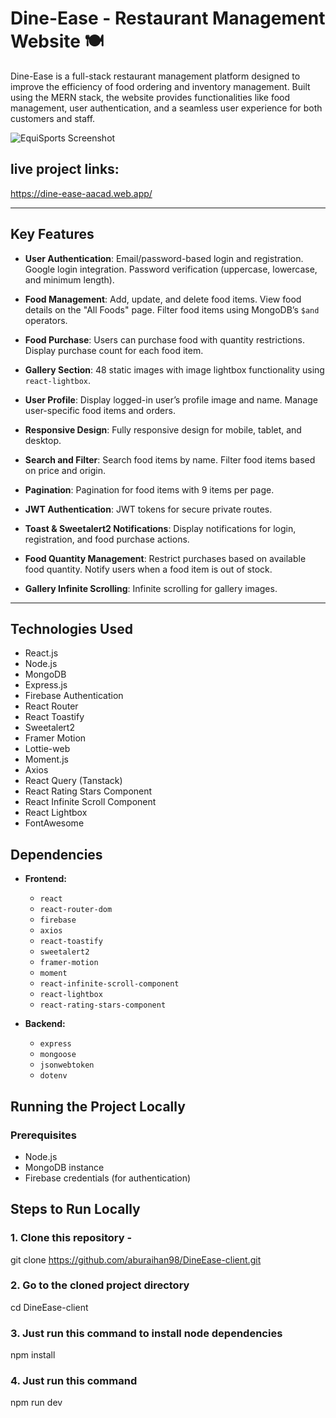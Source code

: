 # Dine-Ease - Restaurant Management Website 🍽️

Dine-Ease is a full-stack restaurant management platform designed to improve the efficiency of food ordering and inventory management. Built using the MERN stack, the website provides functionalities like food management, user authentication, and a seamless user experience for both customers and staff.

![EquiSports Screenshot](https://i.postimg.cc/CxDqmzsR/Screenshot-56.png)

## live project links:
https://dine-ease-aacad.web.app/

---

## Key Features

- **User Authentication**: Email/password-based login and registration. Google login integration. Password verification (uppercase, lowercase, and minimum length).
  
- **Food Management**: Add, update, and delete food items. View food details on the "All Foods" page. Filter food items using MongoDB’s `$and` operators.

- **Food Purchase**: Users can purchase food with quantity restrictions. Display purchase count for each food item.

- **Gallery Section**: 48 static images with image lightbox functionality using `react-lightbox`.

- **User Profile**: Display logged-in user’s profile image and name. Manage user-specific food items and orders.

- **Responsive Design**: Fully responsive design for mobile, tablet, and desktop.

- **Search and Filter**: Search food items by name. Filter food items based on price and origin.

- **Pagination**: Pagination for food items with 9 items per page.

- **JWT Authentication**: JWT tokens for secure private routes.

- **Toast & Sweetalert2 Notifications**: Display notifications for login, registration, and food purchase actions.

- **Food Quantity Management**: Restrict purchases based on available food quantity. Notify users when a food item is out of stock.

- **Gallery Infinite Scrolling**: Infinite scrolling for gallery images.

---

## Technologies Used

- React.js
- Node.js
- MongoDB
- Express.js
- Firebase Authentication
- React Router
- React Toastify
- Sweetalert2
- Framer Motion
- Lottie-web
- Moment.js
- Axios
- React Query (Tanstack)
- React Rating Stars Component
- React Infinite Scroll Component
- React Lightbox
- FontAwesome

## Dependencies

- **Frontend:**
  - `react`
  - `react-router-dom`
  - `firebase`
  - `axios`
  - `react-toastify`
  - `sweetalert2`
  - `framer-motion`
  - `moment`
  - `react-infinite-scroll-component`
  - `react-lightbox`
  - `react-rating-stars-component`

- **Backend:**
  - `express`
  - `mongoose`
  - `jsonwebtoken`
  - `dotenv`

## Running the Project Locally

### Prerequisites
- Node.js
- MongoDB instance
- Firebase credentials (for authentication)

## Steps to Run Locally

### 1. Clone this repository -
git clone https://github.com/aburaihan98/DineEase-client.git

### 2. Go to the cloned project directory
cd DineEase-client

### 3. Just run this command to install node dependencies
npm install

### 4. Just run this command
npm run dev


